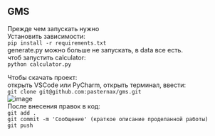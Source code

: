## GMS
Прежде чем запускать нужно  
Установить зависимости:  
```pip install -r requirements.txt```  
generate.py можно больше не запускать, в data все есть.  
чтоб запустить calculator:  
```python calculator.py```  

Чтобы скачать проект:  
открыть VSCode или PyCharm, открыть терминал, ввести:  
```git clone git@github.com:pasternax/gms.git```  
![image](https://github.com/pasternax/gms/assets/115981716/88b8d08e-debe-4fa2-b5e3-386db512cde5)  
После внесения правок в код:  
```git add .```   
```git commit -m 'Сообщение' (краткое описание проделанной работы)```  
```git push```  

